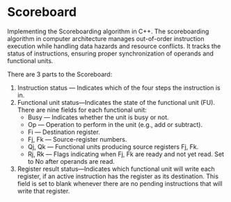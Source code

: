 # Scoreboard
Implementing the Scoreboarding algorithm in C++.  The scoreboarding algorithm in computer architecture manages out-of-order instruction execution while handling data hazards and resource conflicts. It tracks the status of instructions, ensuring proper synchronization of operands and functional units.

There are 3 parts to the Scoreboard:
  1. Instruction status — Indicates which of the four steps the instruction is in.
  2. Functional unit status—Indicates the state of the functional unit (FU). There are nine fields for each functional unit:
       * Busy   —   Indicates whether the unit is busy or not.
       * Op     —   Operation to perform in the unit (e.g., add or subtract).
       * Fi     —   Destination register.
       * Fj, Fk —   Source-register numbers.
       * Qj, Qk —   Functional units producing source registers Fj, Fk.
       * Rj, Rk —   Flags indicating when Fj, Fk are ready and not yet read. Set to No after operands are read.
  3. Register result status—Indicates which functional unit will write each register, if an active instruction has the register as its destination. This field is set to blank whenever there are no pending instructions that will write that register.    
